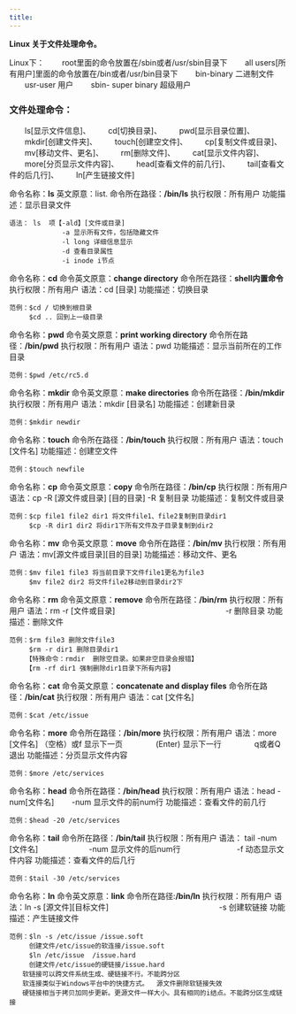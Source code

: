 ```yaml
---
title: 
---
```


**Linux 关于文件处理命令。**

Linux下：
　　root里面的命令放置在/sbin或者/usr/sbin目录下
　　all users[所有用户]里面的命令放置在/bin或者/usr/bin目录下
　　bin-binary 二进制文件
　　usr-user 用户
　　sbin- super binary 超级用户
	
### 文件处理命令：
　　ls[显示文件信息]、
　　cd[切换目录]、
　　pwd[显示目录位置]、
　　mkdir[创建文件夹]、
　　touch[创建空文件]、
　　cp[复制文件或目录]、
　　mv[移动文件、更名]、
　　rm[删除文件]、
　　cat[显示文件内容]、
　　more[分页显示文件内容]、
　　head[查看文件的前几行]、
　　tail[查看文件的后几行]、
　　ln[产生链接文件]

命令名称：**ls**  英文原意：list. 命令所在路径：**/bin/ls**
执行权限：所有用户  功能描述：显示目录文件
```
语法： ls  项【-ald】[文件或目录]
　　　　　　　　-a 显示所有文件，包括隐藏文件
　　　　　　　　-l long 详细信息显示
　　　　　　　　-d 查看目录属性
　　　　　　　　-i inode i节点
```

命令名称：**cd**  命令英文原意：**change directory** 命令所在路径：**shell内置命令**
执行权限：所有用户  语法：cd [目录]  功能描述：切换目录
```
范例：$cd / 切换到根目录
　　　$cd .. 回到上一级目录
```

命令名称：**pwd**  命令英文原意：**print working directory** 命令所在路径：**/bin/pwd**
执行权限：所有用户  语法：pwd  功能描述：显示当前所在的工作目录
```
范例：$pwd /etc/rc5.d
```

命令名称：**mkdir**  命令英文原意：**make directories**  命令所在路径：**/bin/mkdir**
执行权限：所有用户 语法：mkdir [目录名] 功能描述：创建新目录
```
范例：$mkdir newdir
```

命令名称：**touch** 命令所在路径：**/bin/touch** 执行权限：所有用户
语法：touch [文件名]  功能描述：创建空文件
```
范例：$touch newfile
```

命令名称：**cp**  命令英文原意：**copy**  命令所在路径：**/bin/cp**
执行权限：所有用户  语法：cp -R [源文件或目录] [目的目录]
        -R 复制目录
功能描述：复制文件或目录
```
范例：$cp file1 file2 dir1 将文件file1、file2复制到目录dir1
　　　$cp -R dir1 dir2 将dir1下所有文件及子目录复制到dir2
```

命令名称：**mv** 命令英文原意：**move**  命令所在路径：**/bin/mv**
执行权限：所有用户 语法：mv[源文件或目录][目的目录]
功能描述：移动文件、更名
```
范例：$mv file1 file3 将当前目录下文件file1更名为file3
　　　$mv file2 dir2 将文件file2移动到目录dir2下
```

命令名称：**rm**  命令英文原意：**remove**   命令所在路径：**/bin/rm**
执行权限：所有用户  语法：rm -r [文件或目录]
　　　　　　　　　　　　　　-r  删除目录
功能描述：删除文件
```
范例：$rm file3 删除文件file3
　　　$rm -r dir1 删除目录dir1
　　　【特殊命令：rmdir  删除空目录。如果非空目录会报错】
　　　【rm -rf dir1 强制删除dir1目录下所有内容】
```

命令名称：**cat**   命令英文原意：**concatenate and display files**
命令所在路径：**/bin/cat**  执行权限：所有用户
语法：cat [文件名]  
```
范例：$cat /etc/issue
```

命令名称：**more**  命令所在路径：**/bin/more**  执行权限：所有用户
语法：more [文件名]  （空格）或f   显示下一页
　　　　(Enter)      显示下一行
　　　　q或者Q       退出
功能描述：分页显示文件内容
```
范例：$more /etc/services
```

命令名称：**head**   命令所在路径：**/bin/head**  执行权限：所有用户
语法：head -num[文件名]
　　-num   显示文件的前num行
功能描述：查看文件的前几行
```
范例：$head -20 /etc/services
```

命令名称：**tail**   命令所在路径：**/bin/tail**  执行权限：所有用户
语法：  tail -num [文件名]
　　　　　　 -num 显示文件的后num行
　　　　　　　-f 动态显示文件内容
功能描述：查看文件的后几行
```
范例：$tail -30 /etc/services
```

命令名称：**ln**   命令英文原意：**link**   命令所在路径:**/bin/ln**
执行权限：所有用户  语法：ln -s [源文件][目标文件]
　　　　　　　　　　　　　　-s 创建软链接
功能描述：产生链接文件
```
范例：$ln -s /etc/issue /issue.soft
　　　创建文件/etc/issue的软连接/issue.soft
　　　$ln /etc/issue  /issue.hard
　　　创建文件/etc/issue的硬链接/issue.hard
　　软链接可以跨文件系统生成、硬链接不行。不能跨分区
　　软连接类似于Windows平台中的快捷方式。  源文件删除软链接失效
　　硬链接相当于拷贝加同步更新。更源文件一样大小。具有相同的i结点。不能跨分区生成链接
```